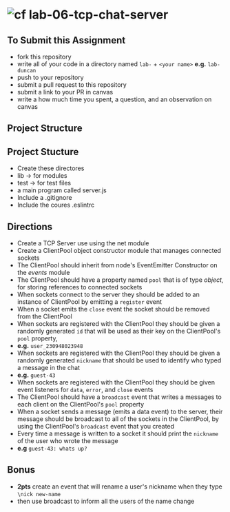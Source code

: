 ![cf](https://i.imgur.com/7v5ASc8.png) lab-06-tcp-chat-server
======

## To Submit this Assignment
  * fork this repository
  * write all of your code in a directory named `lab-` + `<your name>` **e.g.** `lab-duncan`
  * push to your repository
  * submit a pull request to this repository
  * submit a link to your PR in canvas
  * write a how much time you spent, a question, and an observation on canvas 

## Project Structure
## Project Stucture
* Create these directores
 * lib -> for modules
 * test -> for test files
* a main program called server.js
* Include a .gitignore
* Include the coures .eslintrc

## Directions
* Create a TCP Server use using the net module
* Create a ClientPool object constructor module that manages connected sockets 
 * The ClientPool should inherit from node's EventEmitter Constructor on the _events_ module
 * The ClientPool should have a property named `pool` that is of type _object_, for storing references to connected sockets
* When sockets connect to the server they should be added to an instance of ClientPool by emitting a `register` event
* When a socket emits the `close` event the socket should be removed from the ClientPool
* When sockets are registered with the ClientPool they should be given a randomly generated `id` that will be used as their key on the ClientPool's `pool` property, 
 * **e.g.** `user_230948023948` 
* When sockets are registered with the ClientPool they should be given a randomly generated `nickname` that should be used to identify who typed a message in the chat
 * **e.g.** `guest-43`
* When sockets are registered with the ClientPool they should be given event listeners for `data`, `error`, and `close` events
* The ClientPool should have a `broadcast` event that writes a messages to each client on the ClientPool's `pool` property
* When a socket sends a message (emits a data event) to the server, their message should be broadcast to all of the sockets in the ClientPool, by using the ClientPool's `broadcast` event that you created
* Every time a message is written to a socket it should print the `nickname` of the user who wrote the message 
 * **e.g** `guest-43: whats up?`

## Bonus
* **2pts** create an event that will rename a user's nickname when they type `\nick new-name` 
 * then use broadcast to inform all the users of the name change

